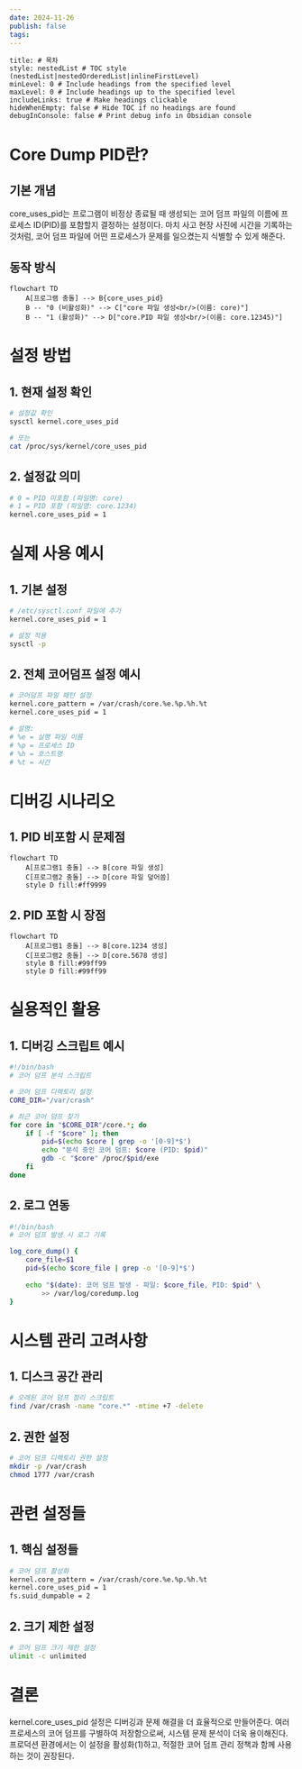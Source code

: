 ```yaml
---
date: 2024-11-26
publish: false
tags:
---
```

```table-of-contents
title: # 목차
style: nestedList # TOC style (nestedList|nestedOrderedList|inlineFirstLevel)
minLevel: 0 # Include headings from the specified level
maxLevel: 0 # Include headings up to the specified level
includeLinks: true # Make headings clickable
hideWhenEmpty: false # Hide TOC if no headings are found
debugInConsole: false # Print debug info in Obsidian console
```
# Core Dump PID란?

## 기본 개념
core_uses_pid는 프로그램이 비정상 종료될 때 생성되는 코어 덤프 파일의 이름에 프로세스 ID(PID)를 포함할지 결정하는 설정이다. 마치 사고 현장 사진에 시간을 기록하는 것처럼, 코어 덤프 파일에 어떤 프로세스가 문제를 일으켰는지 식별할 수 있게 해준다.

## 동작 방식
```mermaid
flowchart TD
    A[프로그램 충돌] --> B{core_uses_pid}
    B -- "0 (비활성화)" --> C["core 파일 생성<br/>(이름: core)"]
    B -- "1 (활성화)" --> D["core.PID 파일 생성<br/>(이름: core.12345)"]
```

# 설정 방법

## 1. 현재 설정 확인
```bash
# 설정값 확인
sysctl kernel.core_uses_pid

# 또는
cat /proc/sys/kernel/core_uses_pid
```

## 2. 설정값 의미
```bash
# 0 = PID 미포함 (파일명: core)
# 1 = PID 포함 (파일명: core.1234)
kernel.core_uses_pid = 1
```

# 실제 사용 예시

## 1. 기본 설정
```bash
# /etc/sysctl.conf 파일에 추가
kernel.core_uses_pid = 1

# 설정 적용
sysctl -p
```

## 2. 전체 코어덤프 설정 예시
```bash
# 코어덤프 파일 패턴 설정
kernel.core_pattern = /var/crash/core.%e.%p.%h.%t
kernel.core_uses_pid = 1

# 설명:
# %e = 실행 파일 이름
# %p = 프로세스 ID
# %h = 호스트명
# %t = 시간
```

# 디버깅 시나리오

## 1. PID 비포함 시 문제점
```mermaid
flowchart TD
    A[프로그램1 충돌] --> B[core 파일 생성]
    C[프로그램2 충돌] --> D[core 파일 덮어씀]
    style D fill:#ff9999
```

## 2. PID 포함 시 장점
```mermaid
flowchart TD
    A[프로그램1 충돌] --> B[core.1234 생성]
    C[프로그램2 충돌] --> D[core.5678 생성]
    style B fill:#99ff99
    style D fill:#99ff99
```

# 실용적인 활용

## 1. 디버깅 스크립트 예시
```bash
#!/bin/bash
# 코어 덤프 분석 스크립트

# 코어 덤프 디렉토리 설정
CORE_DIR="/var/crash"

# 최근 코어 덤프 찾기
for core in "$CORE_DIR"/core.*; do
    if [ -f "$core" ]; then
        pid=$(echo $core | grep -o '[0-9]*$')
        echo "분석 중인 코어 덤프: $core (PID: $pid)"
        gdb -c "$core" /proc/$pid/exe
    fi
done
```

## 2. 로그 연동
```bash
#!/bin/bash
# 코어 덤프 발생 시 로그 기록

log_core_dump() {
    core_file=$1
    pid=$(echo $core_file | grep -o '[0-9]*$')
    
    echo "$(date): 코어 덤프 발생 - 파일: $core_file, PID: $pid" \
        >> /var/log/coredump.log
}
```

# 시스템 관리 고려사항

## 1. 디스크 공간 관리
```bash
# 오래된 코어 덤프 정리 스크립트
find /var/crash -name "core.*" -mtime +7 -delete
```

## 2. 권한 설정
```bash
# 코어 덤프 디렉토리 권한 설정
mkdir -p /var/crash
chmod 1777 /var/crash
```

# 관련 설정들

## 1. 핵심 설정들
```bash
# 코어 덤프 활성화
kernel.core_pattern = /var/crash/core.%e.%p.%h.%t
kernel.core_uses_pid = 1
fs.suid_dumpable = 2
```

## 2. 크기 제한 설정
```bash
# 코어 덤프 크기 제한 설정
ulimit -c unlimited
```

# 결론
kernel.core_uses_pid 설정은 디버깅과 문제 해결을 더 효율적으로 만들어준다. 여러 프로세스의 코어 덤프를 구별하여 저장함으로써, 시스템 문제 분석이 더욱 용이해진다. 프로덕션 환경에서는 이 설정을 활성화(1)하고, 적절한 코어 덤프 관리 정책과 함께 사용하는 것이 권장된다.